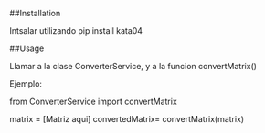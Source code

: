 ##Installation

Intsalar utilizando pip install kata04

##Usage

Llamar a la clase ConverterService, y a la funcion convertMatrix()

Ejemplo:

from ConverterService import convertMatrix

matrix = [Matriz aqui]
convertedMatrix= convertMatrix(matrix)